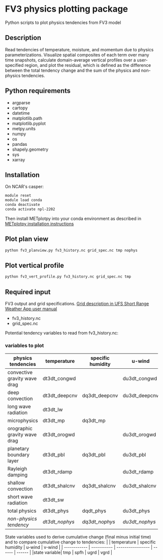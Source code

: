 # FV3 physics plotting package
Python scripts to plot physics tendencies from FV3 model

## Description
Read tendencies of temperature, moisture, and momentum due to physics parameterizations. Visualize spatial composites of each term over many time snapshots, calculate domain-average vertical profiles over a user-specified region, and plot the residual, which is defined as the difference between the total tendency change and the sum of the physics and non-physics tendencies.

## Python requirements

- argparse
- cartopy
- datetime
- matplotlib.path
- matplotlib.pyplot
- metpy.units
- numpy
- os
- pandas
- shapely.geometry
- sys
- xarray

## Installation

On NCAR's casper:
```csh
module reset
module load conda
conda deactivate
conda activate npl-2202

```

Then install METplotpy into your conda environment as described in [METplotpy installation instructions](https://github.com/dtcenter/METplotpy/blob/main_v1.0/docs/Users_Guide/installation.rst#install-metcalcpy-in-your-conda-environment)

## Plot plan view

```python
python fv3_planview.py fv3_history.nc grid_spec.nc tmp nophys
```

## Plot vertical profile

```python
python fv3_vert_profile.py fv3_history.nc grid_spec.nc tmp
```


## Required input

FV3 output and grid specifications. [Grid description in UFS Short Range Weather App user manual](https://ufs-srweather-app.readthedocs.io/en/latest/LAMGrids.html?highlight=grid#limited-area-model-lam-grids-predefined-and-user-generated-options)

- fv3_history.nc
- grid_spec.nc

Potential tendency variables to read from fv3_history.nc:

### variables to plot
|     physics tendencies     | temperature | specific humidity |   u-wind    |   v-wind    |
| -------------------------- | ----------- | ----------------- | ----------- | ----------- |
|convective gravity wave drag| dt3dt_congwd|                   |du3dt_congwd |dv3dt_congwd |
|      deep convection       |dt3dt_deepcnv| dq3dt_deepcnv     |du3dt_deepcnv|dv3dt_deepcnv|
|    long wave radiation     | dt3dt_lw    |                   |             |             |
|      microphysics          | dt3dt_mp    |    dq3dt_mp       |             |             |
|orographic gravity wave drag| dt3dt_orogwd|                   |du3dt_orogwd |dv3dt_orogwd |
|   planetary boundary layer | dt3dt_pbl   |  dq3dt_pbl        |du3dt_pbl    |dv3dt_pbl    |
|      Rayleigh damping      | dt3dt_rdamp |                   |du3dt_rdamp  | dv3dt_rdamp |
|     shallow convection     |dt3dt_shalcnv|dq3dt_shalcnv      |du3dt_shalcnv|dv3dt_shalcnv|
|     short wave radiation   |   dt3dt_sw  |                   |             |             |
|     total physics          | dt3dt_phys  | dqdt_phys         |du3dt_phys   | dv3dt_phys  |
|  *non-physics tendency*    |*dt3dt_nophys*|*dq3dt_nophys*    |*du3dt_nophys*|*dv3dt_nophys* |


State variables used to derive cumulative change (final minus initial time) and to compare cumulative change to tendencies:
|              | temperature | specific humidity | u-wind | v-wind |
| ------------ | ----------- | ----------------- | ------ | ------ |
|state variable|    tmp      |    spfh           | ugrd   | vgrd   |
